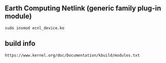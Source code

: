 
## Earth Computing Netlink (generic family plug-in module)

    sudo insmod ecnl_device.ko

## build info

    https://www.kernel.org/doc/Documentation/kbuild/modules.txt

